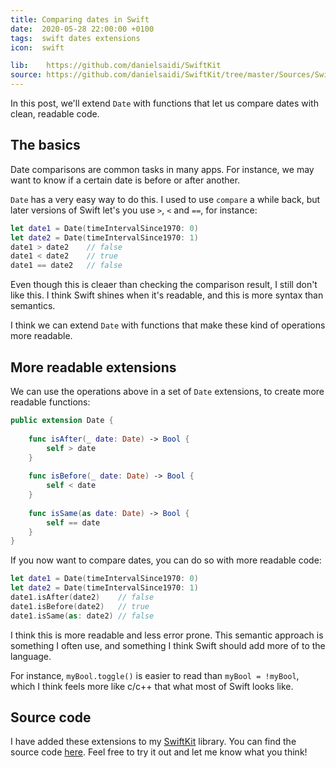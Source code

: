 ```yaml
---
title: Comparing dates in Swift
date:  2020-05-28 22:00:00 +0100
tags:  swift dates extensions
icon:  swift

lib:    https://github.com/danielsaidi/SwiftKit
source: https://github.com/danielsaidi/SwiftKit/tree/master/Sources/SwiftKit/Date
---
```


In this post, we'll extend `Date` with functions that let us compare dates with clean, readable code.


## The basics

Date comparisons are common tasks in many apps. For instance, we may want to know if a certain date is before or after another.

`Date` has a very easy way to do this. I used to use `compare` a while back, but later versions of Swift let's you use `>`, `<` and `==`, for instance:

```swift
let date1 = Date(timeIntervalSince1970: 0)
let date2 = Date(timeIntervalSince1970: 1)
date1 > date2    // false
date1 < date2    // true
date1 == date2   // false
```

Even though this is cleaer than checking the comparison result, I still don't like this. I think Swift shines when it's readable, and this is more syntax than semantics.

I think we can extend `Date` with functions that make these kind of operations more readable.


## More readable extensions

We can use the operations above in a set of `Date` extensions, to create more readable functions:

```swift
public extension Date {
    
    func isAfter(_ date: Date) -> Bool {
        self > date
    }
    
    func isBefore(_ date: Date) -> Bool {
        self < date
    }
    
    func isSame(as date: Date) -> Bool {
        self == date
    }
}
```

If you now want to compare dates, you can do so with more readable code:

```swift
let date1 = Date(timeIntervalSince1970: 0)
let date2 = Date(timeIntervalSince1970: 1)
date1.isAfter(date2)    // false
date1.isBefore(date2)   // true
date1.isSame(as: date2) // false
```

I think this is more readable and less error prone. This semantic approach is something I often use, and something I think Swift should add more of to the language.

For instance, `myBool.toggle()` is easier to read than `myBool = !myBool`, which I think feels more like c/c++ that what most of Swift looks like.


## Source code

I have added these extensions to my [SwiftKit]({{page.lib}}) library. You can find the source code [here]({{page.source}}). Feel free to try it out and let me know what you think!